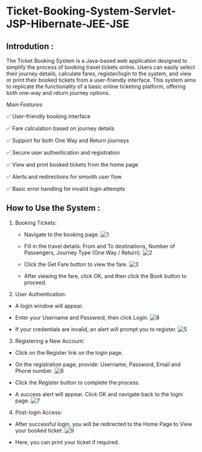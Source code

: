 # Ticket-Booking-System-Servlet-JSP-Hibernate-JEE-JSE

## Introdution :
The Ticket Booking System is a Java-based web application designed to simplify the process of booking travel tickets online. Users can easily select their journey details, calculate fares, register/login to the system, and view or print their booked tickets from a user-friendly interface. This system aims to replicate the functionality of a basic online ticketing platform, offering both one-way and return journey options.

*Main Features:*

✅ User-friendly booking interface

✅ Fare calculation based on journey details

✅ Support for both One Way and Return journeys

✅ Secure user authentication and registration

✅ View and print booked tickets from the home page

✅ Alerts and redirections for smooth user flow

✅ Basic error handling for invalid login attempts

## How to Use the System :

1.  Booking Tickets:
   
      -  Navigate to the booking page.
         ![1](https://github.com/user-attachments/assets/4588ebdc-df00-457c-9681-9f5efb13f28b)

      -  Fill in the travel details: From and To destinations, Number of Passengers, Journey Type (One Way / Return).
         ![2](https://github.com/user-attachments/assets/9e49bbdf-eb50-46e8-938b-49db77d4b8ad)

      -  Click the Get Fare button to view the fare.
         ![3](https://github.com/user-attachments/assets/f5c698ee-0b83-4884-bba2-b43b441a2e2e)

      -  After viewing the fare, click OK, and then click the Book button to proceed.

2.  User Authentication:
   
   -  A login window will appear.
     
   -  Enter your Username and Password, then click Login.
      ![8](https://github.com/user-attachments/assets/be986949-23d4-42d0-96f9-5dc333f18369)

   -  If your credentials are invalid, an alert will prompt you to register.
      ![5](https://github.com/user-attachments/assets/6c2e8bae-78cb-4f20-9df7-c4a47e127317)

3.  Registering a New Account:
   
   -  Click on the Register link on the login page.
     
   -  On the registration page, provide: Username, Password, Email and Phone number.
      ![6](https://github.com/user-attachments/assets/67783fa3-3c26-4aaa-b4e8-3e1200790d5a)

   -  Click the Register button to complete the process.
     
   -  A success alert will appear. Click OK and navigate back to the login page.
      ![7](https://github.com/user-attachments/assets/fa829f70-11d6-44a4-aca4-c6839b62062e)

4.  Post-login Access:
   
   -  After successful login, you will be redirected to the Home Page to View your booked ticket.
     ![9](https://github.com/user-attachments/assets/86b1cceb-9b76-4417-8385-36d43ee6131e)

   -  Here, you can print your ticket if required.








